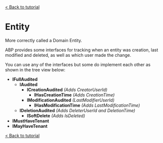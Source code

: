 [< Back to tutorial](README.md)

# Entity
More correctly called a Domain Entity.

ABP provides some interfaces for tracking when an entity was creation, last modified and deleted, as well as which user made the change.

You can use any of the interfaces but some do implement each other as shown in the tree view below:
* __IFullAudited__
  * __IAudited__
    * __ICreationAudited__ _(Adds CreatorUserId)_
      * __IHasCreationTime__ _(Adds CreationTime)_
    * __IModificationAudited__ _(LastModifierUserId)_
      * __IHasModificationTime__ _(Adds LastModificationTime)_
  * __IDeletionAudited__ _(Adds DeleterUserId and DeletionTime)_
    * __ISoftDelete__ _(Adds IsDeleted)_
* __IMustHaveTenant__
* __IMayHaveTenant__

[< Back to tutorial](README.md)